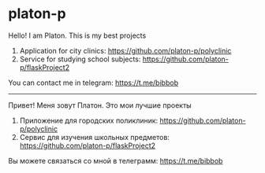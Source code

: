 # platon-p

Hello! I am Platon. This is my best projects
1. Application for city clinics: https://github.com/platon-p/polyclinic
2. Service for studying school subjects: https://github.com/platon-p/flaskProject2

You can contact me in telegram: https://t.me/bibbob

---------
Привет! Меня зовут Платон. Это мои лучшие проекты
1. Приложение для городских поликлиник: https://github.com/platon-p/polyclinic
2. Сервис для изучения школьных предметов: https://github.com/platon-p/flaskProject2

Вы можете связаться со мной в телеграмм: https://t.me/bibbob
